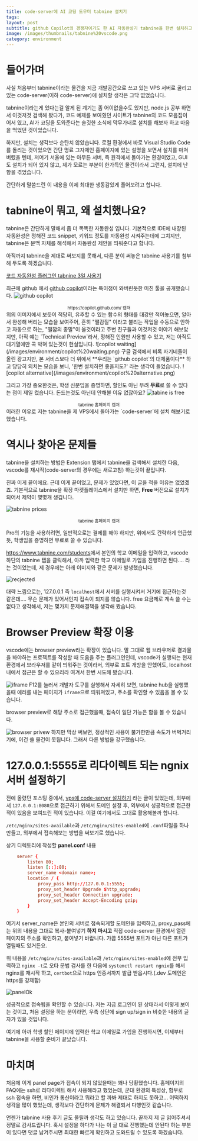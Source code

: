 ```yaml
---
title: code-server에 AI 코딩 도우미 tabnine 설치기
tags: 
layout: post
subtitle: github Copilot의 경쟁자이기도 한 AI 자동완성기 tabnine을 한번 설치하고 설정까지 해봅시다.
image: /images/thumbnails/tabnine%20vscode.png
category: environment
---
```


# 들어가며

사실 처음부터 tabnine이라는 물건을 지금 개발공간으로 쓰고 있는 VPS 서버로 굴리고 있는 code-server(이하 code-server)에 설치할 생각은 그닥 없었습니다.

tabnine이라는게 있다는걸 알게 된 계기는 좀 어이없을수도 있지만, node.js 공부 하면서 이것저것 검색해 봤다가, 코드 예제를 보여줬던 사이트가 tabnine의 코드 모음집이어서 였고, AI가 코딩을 도와준다는 솔깃한 소식에 막무가내로 설치를 해보자 하고 마음을 먹었던 것이었습니다.

하지만, 설치는 생각보다 순탄치 않았습니다. 로컬 환경에서 바로 Visual Studio Code를 돌리는 것이었으면 간단 명료 그자체인 홈페이지에 있는 설명을 보면서 설치를 마쳐버렸을 텐데, 저어기 서울에 있는 아무튼 서버, 즉 원격에서 돌아가는 환경이었고, GUI도 설치가 되어 있지 않고, 제가 모르는 부분이 한가득인 물건이라서 그런지, 설치에 난항을 겪었습니다.

간단하게 말씀드린 이 내용을 이제 최대한 생동감있게 풀어보려고 합니다.

# tabnine이 뭐고, 왜 설치했나요?

tabnine은 간단하게 말해서 좀 더 똑똑한 자동완성 입니다. 기본적으로 IDE에 내장된 자동완성은 정해진 코드 snippet, 키워드 정도를 자동완성 시켜주는데에 그치지만, tabnine은 문맥 자체를 해석해서 자동완성 제안을 띄워준다고 합니다.

아직까지 tabnine을 제대로 써보지를 못해서, 다른 분이 써놓은 tabnine 사용기를 첨부해 두도록 하겠습니다.

[코드 자동완성 플러그인 tabnine 3일 사용기](https://nookpi.tistory.com/entry/%EC%BD%94%EB%93%9C-%EC%9E%90%EB%8F%99%EC%99%84%EC%84%B1-%ED%94%8C%EB%9F%AC%EA%B7%B8%EC%9D%B8-tabnine-3%EC%9D%BC-%EC%82%AC%EC%9A%A9%EA%B8%B0)

최근에 github 에서 [github copilot](https://copilot.github.com/)이라는 특이점이 와버린듯한 미친 툴을 공개했습니다.
![github copilot](/images/environment/github%20copilot.png)

<div style="display:flex; justify-content:center;"><small>https://copilot.github.com/ 캡쳐</small></div>
위의 이미지에서 보듯이 적당히, 유추할 수 있는 함수의 형태를 대강만 적어놓으면, 알아서 완성해 버리는 모습을 보여주어, 흔히 "땔감질" 이라고 불리는 작업을 수동으로 안하고 자동으로 하는, "땔깜의 종말"이 올것이라고 주변 친구들과 이것저것 이야기 해보았지만, 아직 얘는 `Technical Preview`라서, 정해진 인원만 사용할 수 있고, 저는 아직도 대기열에만 콕 박혀 있는것이 현실입니다. 
![copilot waiting](/images/environment/copilot%20waiting.png)
구글 검색에서 비록 자기네들이 올린 광고지만, 본 서비스보다 더 위에서 **우리는 `github copilot`의 대체품이다** 하고 당당히 외치는 모습을 보니, '한번 설치하면 좋을지도?' 라는 생각이 들었습니다.
![copilot alternative](/images/environment/copilot%20alternative.png)

그리고 가장 중요한것은, 학생 신분임을 증명하면, 할인도 아닌 무려 **무료**로 쓸 수 있다는 점이 제일 컸습니다. 돈드는것도 아닌데 안해볼 이유 없잖아요?
![tabine is free](/images/environment/tabnine%20students.png)

<div style="display:flex; justify-content:center;"><small>tabnine 홈페이지 캡처</small></div>
이러한 이유로 저는 tabnine을 제 VPS에서 돌아가는 `code-server`에 설치 해보기로 했습니다.

# 역시나 찾아온 문제들

tabnine을 설치하는 방법은 Extension 탭에서 tabnine을 검색해서 설치한 다음, vscode를 재시작(code-server의 경우에는 새로고침) 하는것이 끝입니다.

진짜 이게 끝이에요. 근데 이게 끝이었고, 문제가 있었다면, 이 글을 적을 이유는 없었겠죠. 기본적으로 tabnine을 확장 마켓플레이스에서 설치만 하면, **Free** 버전으로 설치가 되어서 제약이 몇몇개 생깁니다.

![tabnine prices](/images/environment/tabnine%20price.png)

<div style="display:flex; justify-content:center;"><small>tabnine 홈페이지 캡처</small></div>

Pro의 기능을 사용하려면, 일반적으로는 결제를 해야 하지만, 위에서도 간략하게 언급했듯, 학생임을 증명하면 무료로 쓸 수 있습니다.

<https://www.tabnine.com/students>에서 본인의 학교 이메일을 입력하고, vscode 하단의 tabnine 탭을 클릭해서, 아까 입력한 학교 이메일로 가입을 진행하면 된다.... 라는 것이었는데, 제 경우에는 아래 이미지와 같은 문제가 발생했습니다.

![recjected](/images/environment/rejected127.png)

대략 느낌으로는, 127.0.0.1 즉 `localhost`에서 서버를 실행시켜서 거기에 접근하는것 같은데.... 무슨 문제가 있어서인지 접속이 되지를 않습니다. free 요금제로 계속 쓸 수는 없다고 생각해서, 저는 몇가지 문제해결책을 생각해 봤습니다.

# Browser Preview 확장 이용

vscode에는 browser preview라는 확장이 있습니다. 말 그대로 웹 브라우저로 결과물을 봐야하는 프로젝트를 작성할 때 도움을 주는 플러그인인데, vscode가 실행되는 현재 환경에서 브라우저를 같이 띄워주는 것이라서, 외부로 포트 개방을 안했어도, localhost내에서 접근은 할 수 있으리라 여겨서 한번 시도해 봤습니다.

![iframe](/images/environment/tabnine%20iframe.png)
F12를 눌러서 개발자 도구를 실행해서 자세히 보면, tabnine hub을 실행했을때 에러를 내는 페이지가 `iframe`으로 띄워져있고, 주소를 확인할 수 있음을 볼 수 있습니다.

browser preview로 해당 주소로 접근했을때, 접속이 일단 가능은 함을 볼 수 있습니다.

![browser privew](/images/environment/tabnine%20set.png)
하지만 막상 써보면, 정상적인 사용이 불가한만큼 속도가 버벅거리기에, 이건 쓸 물건이 못됩니다. 그래서 다른 방법을 강구했습니다.

# 127.0.0.1:5555로 리다이렉트 되는 ngnix 서버 설정하기

전에 올렸던 포스팅 중에서, [vps에 code-server 설치하기](/code-server-with-vps/) 라는 글이 있었는데, 외부에서 `127.0.0.1:8080`으로 접근하기 위해서 도메인 설정 후, 외부에서 성공적으로 접근한 적이 있음을 보여드린 적이 있습니다. 이걸 여기에서도 그대로 활용해볼까 합니다.

`/etc/nginx/sites-available`과 `/etc/nginx/sites-enabled`에 `.conf`파일을 하나 만들고, 외부에서 접속해보는 방법을 써보기로 했습니다.

상기 디렉토리에 작성할 **panel.conf** 내용

```conf
    server {
    	listen 80;
    	listen [::]:80;
    	server_name <domain name>;
    	location / {
    		proxy_pass http://127.0.0.1:5555;
    		proxy_set_header Upgrade $http_upgrade;
    		proxy_set_header Connection upgrade;
    		proxy_set_header Accept-Encoding gzip;
    	}
    }
```

여기서 server_name은 본인의 서버로 접속되게할 도메인을 입력하고, proxy_pass에는 위의 내용을 그대로 복사-붙여넣기 **하지 마시고** 직접 code-server 환경에서 열린 페이지의 주소를 확인하고, 붙여넣기 바랍니다. 가끔 5555번 포트가 아닌 다른 포트가 열릴때도 있거든요.

위 내용을 `/etc/nginx/sites-available`과 `/etc/nginx/sites-enabled`에 전부 입력하고 `nginx -t`로 오타 문법 검사를 한 다음에 `systemctl restart ngnix`를 해서 nginx를 재시작 하고, `certbot`으로 https 인증서까지 발급 받읍시다.(.dev 도메인은 https를 강제함)

![panelOk](/images/environment/panelok.png)

성공적으로 접속됨을 확인할 수 있습니다. 저는 지금 로그인이 된 상태라서 이렇게 보이는 것이고, 처음 설정을 하는 분이라면, 우측 상단에 sign up/sign in 비슷한 내용의 글자가 있을 것입니다.

여기에 아까 학생 할인 페이지에 입력한 학교 이메일로 가입을 진행하시면, 이제부터 tabnine을 사용할 준비가 끝났습니다.

# 마치며

처음에 이게 panel page가 접속이 되지 않았을때는 꽤나 당황했습니다. 홈페이지의 FAQ에는 ssh로 리다이렉트 해서 사용해라고 했었는데, 군대 환경의 특성상, 함부로 ssh 접속을 하면, 비인가 통신이라고 뭐라고 할 까봐 제대로 하지도 못하고... 어떡하지 생각을 많이 했었는데, 생각보다 간단하게 문제가 해결되서 다행인것 같습니다.

언젠가 tabnine 사용 후기 글도 올릴까 생각도 하고 있습니다. 끝까지 제 글 읽어주셔서 정말로 감사드립니다. 혹시 설정을 하다가 나는 이 글 대로 진행했는데 안된다 하는 부분이 있다면 댓글 남겨주시면 최대한 빠르게 확인하고 도와드릴 수 있도록 하겠습니다.
